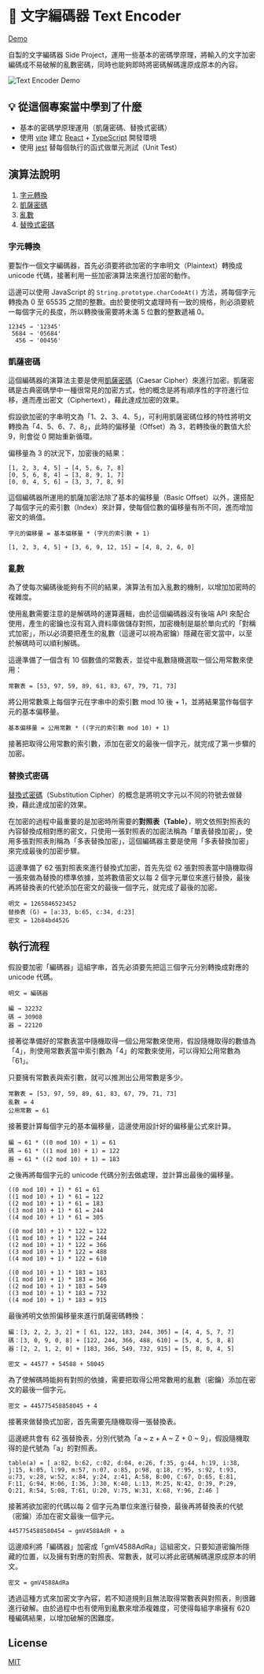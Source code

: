 # 📌 文字編碼器 Text Encoder

[Demo](https://waveciou.github.io/text-encoder/)

自製的文字編碼器 Side Project，運用一些基本的密碼學原理，將輸入的文字加密編碼成不易破解的亂數密碼，同時也能夠即時將密碼解碼還原成原本的內容。

![Text Encoder Demo](https://waveciou.github.io/text-encoder/resources/img/demo.gif "Text Encoder Demo")

## 💡 從這個專案當中學到了什麼

- 基本的密碼學原理運用（凱薩密碼、替換式密碼）
- 使用 [vite](https://vitejs.dev/) 建立 [React](https://zh-hant.reactjs.org/) + [TypeScript](https://www.typescriptlang.org/) 開發環境
- 使用 [jest](https://jestjs.io/) 替每個執行的函式做單元測試（Unit Test）

## 演算法說明

1. [字元轉換](#字元轉換)
2. [凱薩密碼](#凱薩密碼)
3. [亂數](#亂數)
4. [替換式密碼](#替換式密碼)

### 字元轉換

要製作一個文字編碼器，首先必須要將欲加密的字串明文（Plaintext）轉換成 unicode 代碼，接著利用一些加密演算法來進行加密的動作。

這邊可以使用 JavaScript 的 `String.prototype.charCodeAt()` 方法，將每個字元轉換為 0 至 65535 之間的整數。由於要使明文處理時有一致的規格，則必須要統一每個字元的長度，所以轉換後需要將未滿 5 位數的整數遞補 0。

```
12345 → '12345'
 5684 → '05684'
  456 → '00456'
```

### 凱薩密碼

這個編碼器的演算法主要是使用[凱薩密碼](https://zh.wikipedia.org/wiki/%E5%87%B1%E6%92%92%E5%AF%86%E7%A2%BC)（Caesar Cipher）來進行加密。凱薩密碼是古典密碼學中一種很常見的加密方式，他的概念是將有順序性的字符進行位移，進而產出密文（Ciphertext），藉此達成加密的效果。

假設欲加密的字串明文為「1、2、3、4、5」，可利用凱薩密碼位移的特性將明文轉換為「4、5、6、7、8」，此時的偏移量（Offset）為 3，若轉換後的數值大於 9，則會從 0 開始重新循環。

偏移量為 3 的狀況下，加密後的結果：

```
[1, 2, 3, 4, 5] → [4, 5, 6, 7, 8]
[0, 5, 6, 8, 4] → [3, 8, 9, 1, 7]
[0, 0, 4, 5, 6] → [3, 3, 7, 8, 9]
```

這個編碼器所運用的凱薩加密法除了基本的偏移量（Basic Offset）以外，還搭配了每個字元的索引數（Index）來計算，使每個位數的偏移量有所不同，進而增加密文的熵值。

```
字元的偏移量 = 基本偏移量 * (字元的索引數 + 1)
```

```
[1, 2, 3, 4, 5] + [3, 6, 9, 12, 15] = [4, 8, 2, 6, 0]
```

### 亂數

為了使每次編碼後能夠有不同的結果，演算法有加入亂數的機制，以增加加密時的複雜度。

使用亂數需要注意的是解碼時的運算邏輯，由於這個編碼器沒有後端 API 來配合使用，產生的密鑰也沒有寫入資料庫做儲存對照，加密機制是屬於單向式的「對稱式加密」，所以必須要把產生的亂數（這邊可以視為密鑰）隱藏在密文當中，以至於解碼時可以順利解碼。

這邊準備了一個含有 10 個數值的常數表，並從中亂數隨機選取一個公用常數來使用：

```
常數表 = [53, 97, 59, 89, 61, 83, 67, 79, 71, 73]
```

將公用常數乘上每個字元在字串中的索引數 mod 10 後 + 1，並將結果當作每個字元的基本偏移量。

```
基本偏移量 = 公用常數 * ((字元的索引數 mod 10) + 1)
```

接著把取得公用常數的索引數，添加在密文的最後一個字元，就完成了第一步驟的加密。

### 替換式密碼

[替換式密碼](https://zh.wikipedia.org/wiki/%E6%9B%BF%E6%8D%A2%E5%BC%8F%E5%AF%86%E7%A0%81)（Substitution Cipher）的概念是將明文字元以不同的符號去做替換，藉此達成加密的效果。

在加密的過程中最重要的是加密時所需要的**對照表（Table）**，明文依照對照表的內容替換成相對應的密文，只使用一張對照表的加密法稱為「單表替換加密」，使用多張對照表則稱為「多表替換加密」，這個編碼器主要是使用「多表替換加密」來完成最後的加密步驟。

這邊準備了 62 張對照表來進行替換式加密，首先先從 62 張對照表當中隨機取得一張來做為替換的標準依據，並將數值密文以每 2 個字元單位來進行替換，最後再將替換表的代號添加在密文的最後一個字元，就完成了最後的加密。

```
明文 = 1265846523452
替換表 (G) = [a:33, b:65, c:34, d:23]
密文 = 12b84bd452G
```

## 執行流程

假設要加密「編碼器」這組字串，首先必須要先把這三個字元分別轉換成對應的 unicode 代碼。

```
明文 = 編碼器

編 → 32232
碼 → 30908
器 → 22120
```

接著從準備好的常數表當中隨機取得一個公用常數來使用，假設隨機取得的數值為「4」，則使用常數表當中索引數為「4」的常數來使用，可以得知公用常數為「61」。

只要擁有常數表與索引數，就可以推測出公用常數是多少。

```
常數表 = [53, 97, 59, 89, 61, 83, 67, 79, 71, 73]
亂數 = 4
公用常數 = 61
```

接著要計算每個字元的基本偏移量，這邊使用設計好的偏移量公式來計算。

```
編 → 61 * ((0 mod 10) + 1) = 61
碼 → 61 * ((1 mod 10) + 1) = 122
器 → 61 * ((2 mod 10) + 1) = 183
```

之後再將每個字元的 unicode 代碼分別去做處理，並計算出最後的偏移量。

```
((0 mod 10) + 1) * 61 = 61
((1 mod 10) + 1) * 61 = 122
((2 mod 10) + 1) * 61 = 183
((3 mod 10) + 1) * 61 = 244
((4 mod 10) + 1) * 61 = 305

((0 mod 10) + 1) * 122 = 122
((1 mod 10) + 1) * 122 = 244
((2 mod 10) + 1) * 122 = 366
((3 mod 10) + 1) * 122 = 488
((4 mod 10) + 1) * 122 = 610

((0 mod 10) + 1) * 183 = 183
((1 mod 10) + 1) * 183 = 366
((2 mod 10) + 1) * 183 = 549
((3 mod 10) + 1) * 183 = 732
((4 mod 10) + 1) * 183 = 915
```

最後將明文依照偏移量來進行凱薩密碼轉換：

```
編：[3, 2, 2, 3, 2] + [ 61, 122, 183, 244, 305] = [4, 4, 5, 7, 7]
碼：[3, 0, 9, 0, 8] + [122, 244, 366, 488, 610] = [5, 4, 5, 8, 8]
器：[2, 2, 1, 2, 0] + [183, 366, 549, 732, 915] = [5, 8, 0, 4, 5]

密文 = 44577 + 54588 + 58045
```

為了使解碼時能夠有對照的依據，需要把取得公用常數用的亂數（密鑰）添加在密文的最後一個字元。

```
密文 = 445775458858045 + 4
```

接著來做替換式加密，首先需要先隨機取得一張替換表。

這邊總共會有 62 張替換表，分別代號為「a ~ z + A ~ Z + 0 ~ 9」，假設隨機取得的是代號為「a」的對照表。

```
table(a) = [ a:82, b:62, c:02, d:04, e:26, f:35, g:44, h:19, i:38, j:15, k:05, l:99, m:57, n:07, o:85, p:98, q:18, r:95, s:92, t:93, u:73, v:28, w:52, x:84, y:24, z:41, A:58, B:00, C:67, D:65, E:81, F:11, G:94, H:06, I:36, J:30, K:40, L:13, M:25, N:42, O:39, P:29, Q:21, R:54, S:08, T:61, U:20, V:75, W:31, X:68, Y:96, Z:46 ]
```

接著將欲加密的代碼以每 2 個字元為單位來進行替換，最後再將替換表的代號（密鑰）添加在密文最後一個字元。

```
4457754588580454 → gmV4588AdR + a
```

這邊順利將「編碼器」加密成「gmV4588AdRa」這組密文，只要知道密鑰所隱藏的位置，以及擁有對應的對照表、常數表，就可以將此密碼解碼還原成原本的明文。

```
密文 = gmV4588AdRa
```

透過這種方式來加密文字內容，若不知道規則且無法取得常數表與對照表，則很難進行破解。由於過程中也有使用到亂數來增添複雜度，可使得每組字串擁有 620 種編碼結果，以增加破解的困難度。

## License

[MIT](https://github.com/waveciou/text-encoder/blob/master/LICENSE.md)
